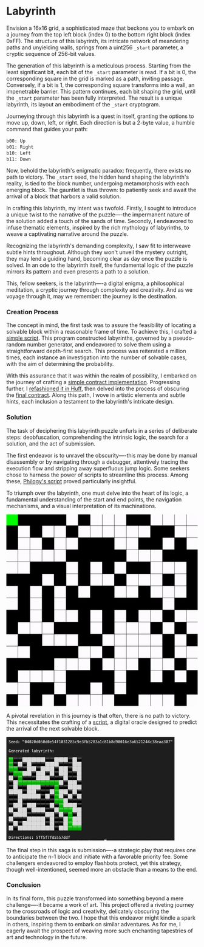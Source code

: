 # Labyrinth

Envision a 16x16 grid, a sophisticated maze that beckons you to embark on a journey from the top left block (index 0) to the bottom right block (index 0xFF). The structure of this labyrinth, its intricate network of meandering paths and unyielding walls, springs from a uint256 `_start` parameter, a cryptic sequence of 256-bit values.

The generation of this labyrinth is a meticulous process. Starting from the least significant bit, each bit of the `_start` parameter is read. If a bit is 0, the corresponding square in the grid is marked as a path, inviting passage. Conversely, if a bit is 1, the corresponding square transforms into a wall, an impenetrable barrier. This pattern continues, each bit shaping the grid, until the `_start` parameter has been fully interpreted. The result is a unique labyrinth, its layout an embodiment of the `_start` cryptogram.

Journeying through this labyrinth is a quest in itself, granting the options to move up, down, left, or right. Each direction is but a 2-byte value, a humble command that guides your path:

```
b00: Up
b01: Right
b10: Left
b11: Down
```

Now, behold the labyrinth's enigmatic paradox: frequently, there exists no path to victory. The `_start` seed, the hidden hand shaping the labyrinth's reality, is tied to the block number, undergoing metamorphosis with each emerging block. The gauntlet is thus thrown: to patiently seek and await the arrival of a block that harbors a valid solution.

In crafting this labyrinth, my intent was twofold. Firstly, I sought to introduce a unique twist to the narrative of the puzzle—-the impermanent nature of the solution added a touch of the sands of time. Secondly, I endeavored to infuse thematic elements, inspired by the rich mythology of labyrinths, to weave a captivating narrative around the puzzle.

Recognizing the labyrinth's demanding complexity, I saw fit to interweave subtle hints throughout. Although they won't unveil the mystery outright, they may lend a guiding hand, becoming clear as day once the puzzle is solved. In an ode to the labyrinth itself, the fundamental logic of the puzzle mirrors its pattern and even presents a path to a solution.

This, fellow seekers, is the labyrinth—-a digital enigma, a philosophical meditation, a cryptic journey through complexity and creativity. And as we voyage through it, may we remember: the journey is the destination.

### Creation Process

The concept in mind, the first task was to assure the feasibility of locating a solvable block within a reasonable frame of time. To achieve this, I crafted a [simple script](./rust/src/probability.rs). This program constructed labyrinths, governed by a pseudo-random number generator, and endeavored to solve them using a straightforward depth-first search. This process was reiterated a million times, each instance an investigation into the number of solvable cases, with the aim of determining the probability.

With this assurance that it was within the realm of possibility, I embarked on the journey of crafting a [simple contract implementation](./src/Labyrinth.sol). Progressing further, I [refashioned it in Huff](https://github.com/kadenzipfel/labyrinth/blob/1965c2c9d37838be4066fc38e9401cfb46a81723/src/Labyrinth.huff), then delved into the process of obscuring the [final contract](./src/Labyrinth.huff). Along this path, I wove in artistic elements and subtle hints, each inclusion a testament to the labyrinth's intricate design.

### Solution

The task of deciphering this labyrinth puzzle unfurls in a series of deliberate steps: deobfuscation, comprehending the intrinsic logic, the search for a solution, and the act of submission.

The first endeavor is to unravel the obscurity—-this may be done by manual disassembly or by navigating through a debugger, attentively tracing the execution flow and stripping away superfluous jump logic. Some seekers chose to harness the power of scripts to streamline this process. Among these, [Philogy's script](https://gist.github.com/Philogy/21baf056c80db51b2b6217c563b4cd64#file-declutter-verify-py) proved particularly insightful.

To triumph over the labyrinth, one must delve into the heart of its logic, a fundamental understanding of the start and end points, the navigation mechanisms, and a visual interpretation of its machinations.

![labyrinth.gif](./labyrinth.gif)

A pivotal revelation in this journey is that often, there is no path to victory. This necessitates the crafting of a [script](./rust/src/solve.rs), a digital oracle designed to predict the arrival of the next solvable block.

![script.png](./script.png)

The final step in this saga is submission—-a strategic play that requires one to anticipate the n-1 block and initiate with a favorable priority fee. Some challengers endeavored to employ flashbots protect, yet this strategy, though well-intentioned, seemed more an obstacle than a means to the end.

### Conclusion

In its final form, this puzzle transformed into something beyond a mere challenge—-it became a work of art. This project offered a riveting journey to the crossroads of logic and creativity, delicately obscuring the boundaries between the two. I hope that this endeavor might kindle a spark in others, inspiring them to embark on similar adventures. As for me, I eagerly await the prospect of weaving more such enchanting tapestries of art and technology in the future.